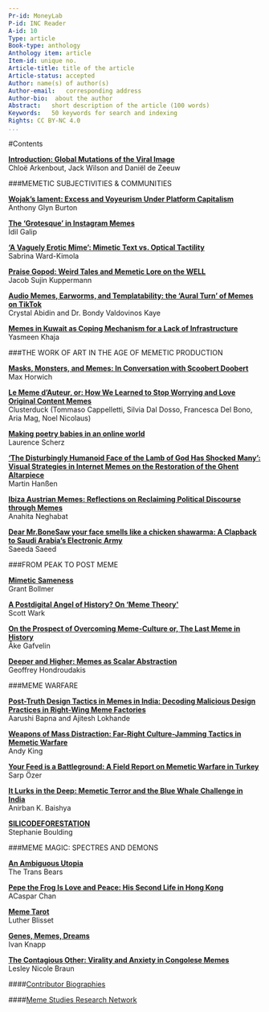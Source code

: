 ```yaml
---
Pr-id: MoneyLab
P-id: INC Reader
A-id: 10
Type: article
Book-type: anthology
Anthology item: article
Item-id: unique no.
Article-title: title of the article
Article-status: accepted
Author: name(s) of author(s)
Author-email:   corresponding address
Author-bio:  about the author
Abstract:   short description of the article (100 words)
Keywords:   50 keywords for search and indexing
Rights: CC BY-NC 4.0
...
```



#Contents

 <a href='ch003.xhtml'>**Introduction: Global Mutations of the Viral Image**</a>
<br/>Chloë Arkenbout, Jack Wilson and Daniël de Zeeuw 

###MEMETIC SUBJECTIVITIES & COMMUNITIES

<a href='ch004.xhtml'>**Wojak’s lament: Excess and Voyeurism Under Platform Capitalism**</a>
<br/>Anthony Glyn Burton

<a href='ch005.xhtml'>**The ‘Grotesque’ in Instagram Memes**</a>
<br/>İdil Galip

<a href='ch006.xhtml'>**‘A Vaguely Erotic Mime’: Mimetic Text vs. Optical Tactility**</a>
<br/>Sabrina Ward-Kimola

<a href='ch007.xhtml'>**Praise Gopod: Weird Tales and Memetic Lore on the WELL**</a>
<br/>Jacob Sujin Kuppermann

<a href='ch008.xhtml'>**Audio Memes, Earworms, and Templatability: the ‘Aural Turn’ of Memes on TikTok**</a>
<br/>Crystal Abidin and Dr. Bondy Valdovinos Kaye

<a href='ch009.xhtml'>**Memes in Kuwait as Coping Mechanism for a Lack of Infrastructure**</a>
<br/>Yasmeen Khaja

###THE WORK OF ART IN THE AGE OF MEMETIC PRODUCTION

<a href='ch010.xhtml'>**Masks, Monsters, and Memes: In Conversation with Scoobert Doobert**</a>
<br/>Max Horwich

<a href='ch011.xhtml'>**Le Meme d’Auteur, or: 
How We Learned to Stop Worrying and Love Original Content Memes**</a>
<br/>Clusterduck (Tommaso Cappelletti, Silvia Dal Dosso, Francesca Del Bono, Aria Mag, Noel Nicolaus)

<a href='ch012.xhtml'>**Making poetry babies in an online world**</a>
<br/>Laurence Scherz

<a href='ch013.xhtml'>**‘The Disturbingly Humanoid Face of the Lamb of God Has Shocked Many’: Visual Strategies in Internet Memes on the Restoration of the Ghent Altarpiece**</a>
<br/>Martin Hanßen

<a href='ch014.xhtml'>**Ibiza Austrian Memes: Reflections on Reclaiming Political Discourse through Memes**</a>
<br/>Anahita Neghabat

<a href='ch015.xhtml'>**Dear Mr.BoneSaw your face smells like a chicken shawarma: 
A Clapback to Saudi Arabia’s Electronic Army**</a>
<br/>Saeeda Saeed

###FROM PEAK TO POST MEME

<a href='ch016.xhtml'>**Mimetic Sameness**</a>
<br/>Grant Bollmer

<a href='ch017.xhtml'>**A Postdigital Angel of History? On ‘Meme Theory'**</a>
<br/>Scott Wark

<a href='ch018.xhtml'>**On the Prospect of Overcoming Meme-Culture or, The Last Meme in History**</a>
<br/>Åke Gafvelin

<a href='ch019.xhtml'>**Deeper and Higher: Memes as Scalar Abstraction**</a>
<br/>Geoffrey Hondroudakis

###MEME WARFARE

<a href='ch020.xhtml'>**Post-Truth Design Tactics in Memes in India: Decoding Malicious Design Practices in Right-Wing Meme Factories**</a>
<br/>Aarushi Bapna and Ajitesh Lokhande

<a href='ch021.xhtml'>**Weapons of Mass Distraction: Far-Right Culture-Jamming Tactics in Memetic Warfare**</a>
<br/>Andy King

<a href='ch022.xhtml'>**Your Feed is a Battleground: A Field Report on Memetic Warfare in Turkey**</a>
<br/>Sarp Özer

<a href='ch023.xhtml'>**It Lurks in the Deep: Memetic Terror and the Blue Whale Challenge in India**</a>
<br/>Anirban K. Baishya

<a href='ch024.xhtml'>**SILICODEFORESTATION**</a>
<br/>Stephanie Boulding

###MEME MAGIC: SPECTRES AND DEMONS

<a href='ch025.xhtml'>**An Ambiguous Utopia**</a>
<br/>The Trans Bears

<a href='ch026.xhtml'>**Pepe the Frog Is Love and Peace: His Second Life in Hong Kong**</a>
<br/>ACaspar Chan

<a href='ch027.xhtml'>**Meme Tarot**</a>
<br/>Luther Blisset

<a href='ch028.xhtml'>**Genes, Memes, Dreams**</a>
<br/>Ivan Knapp

<a href='ch029.xhtml'>**The Contagious Other: Virality and Anxiety in Congolese Memes**</a>
<br/>Lesley Nicole Braun

####<a href='ch030.xhtml'>Contributor Biographies</a>

####<a href='ch031.xhtml'>Meme Studies Research Network</a>
